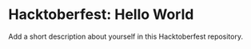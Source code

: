 # Hacktoberfest: Hello World

Add a short description about yourself in this Hacktoberfest repository.
